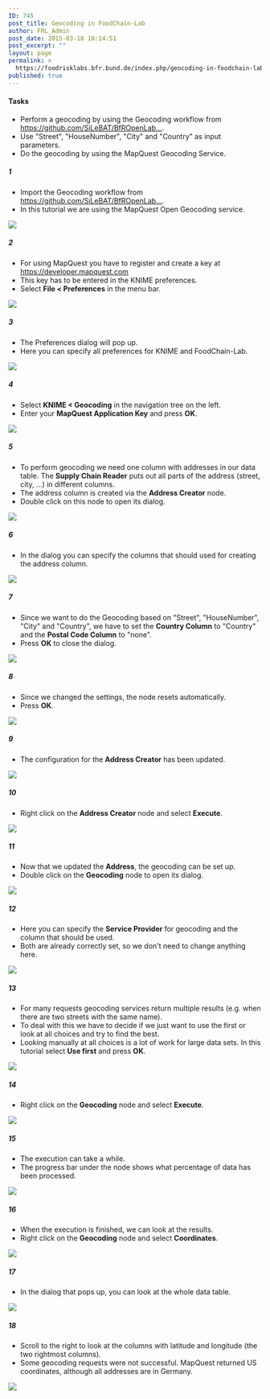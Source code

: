 ```yaml
---
ID: 745
post_title: Geocoding in FoodChain-Lab
author: FRL_Admin
post_date: 2015-03-18 10:14:51
post_excerpt: ""
layout: page
permalink: >
  https://foodrisklabs.bfr.bund.de/index.php/geocoding-in-foodchain-lab/
published: true
---
```

<h4>Tasks</h4>
<ul>
<li>Perform a geocoding by using the Geocoding workflow from <a href="https://github.com/SiLeBAT/BfROpenLabResources/raw/master/GitHubPages/workflows/Geocoding.zip" target="_blank">https://github.com/SiLeBAT/BfROpenLab...</a>.</li>
<li>Use "Street", "HouseNumber", "City" and "Country" as input parameters.</li>
<li>Do the geocoding by using the MapQuest Geocoding Service.</li>
</ul>
<h5>1</h5>
<ul>
<li>Import the Geocoding workflow from <a href="https://github.com/SiLeBAT/BfROpenLabResources/raw/master/GitHubPages/workflows/Geocoding.zip" target="_blank">https://github.com/SiLeBAT/BfROpenLab...</a>.</li>
<li>In this tutorial we are using the MapQuest Open Geocoding service.</li>
</ul>
<a href="https://github.com/SiLeBAT/BfROpenLabResources/raw/master/GitHubPages/documents/foodchainlab_geocoding/1.png"><img class="aligncenter size-full" src="https://github.com/SiLeBAT/BfROpenLabResources/raw/master/GitHubPages/documents/foodchainlab_geocoding/1.png"/></a>
<h5>2</h5>
<ul>
<li>For using MapQuest you have to register and create a key at <a href="https://developer.mapquest.com" target="_blank">https://developer.mapquest.com</a></li>
<li>This key has to be entered in the KNIME preferences.</li>
<li>Select <b>File < Preferences</b> in the menu bar.</li>
</ul>
<a href="https://github.com/SiLeBAT/BfROpenLabResources/raw/master/GitHubPages/documents/foodchainlab_geocoding/2.png"><img class="aligncenter size-full" src="https://github.com/SiLeBAT/BfROpenLabResources/raw/master/GitHubPages/documents/foodchainlab_geocoding/2.png"/></a>
<h5>3</h5>
<ul>
<li>The Preferences dialog will pop up.</li>
<li>Here you can specify all preferences for KNIME and FoodChain-Lab.</li>
</ul>
<a href="https://github.com/SiLeBAT/BfROpenLabResources/raw/master/GitHubPages/documents/foodchainlab_geocoding/3.png"><img class="aligncenter size-full" src="https://github.com/SiLeBAT/BfROpenLabResources/raw/master/GitHubPages/documents/foodchainlab_geocoding/3.png"/></a>
<h5>4</h5>
<ul>
<li>Select <b>KNIME < Geocoding</b> in the navigation tree on the left.</li>
<li>Enter your <b>MapQuest Application Key</b> and press <b>OK</b>.</li>
</ul>
<a href="https://github.com/SiLeBAT/BfROpenLabResources/raw/master/GitHubPages/documents/foodchainlab_geocoding/4.png"><img class="aligncenter size-full" src="https://github.com/SiLeBAT/BfROpenLabResources/raw/master/GitHubPages/documents/foodchainlab_geocoding/4.png"/></a>
<h5>5</h5>
<ul>
<li>To perform geocoding we need one column with addresses in our data table. The <b>Supply Chain Reader</b> puts out all parts of the address (street, city, ...) in different columns.</li>
<li>The address column is created via the <b>Address Creator</b> node.</li>
<li>Double click on this node to open its dialog.</li>
</ul>
<a href="https://github.com/SiLeBAT/BfROpenLabResources/raw/master/GitHubPages/documents/foodchainlab_geocoding/5.png"><img class="aligncenter size-full" src="https://github.com/SiLeBAT/BfROpenLabResources/raw/master/GitHubPages/documents/foodchainlab_geocoding/5.png"/></a>
<h5>6</h5>
<ul>
<li>In the dialog you can specify the columns that should used for creating the address column.</li>
</ul>
<a href="https://github.com/SiLeBAT/BfROpenLabResources/raw/master/GitHubPages/documents/foodchainlab_geocoding/6.png"><img class="aligncenter size-full" src="https://github.com/SiLeBAT/BfROpenLabResources/raw/master/GitHubPages/documents/foodchainlab_geocoding/6.png"/></a>
<h5>7</h5>
<ul>
<li>Since we want to do the Geocoding based on "Street", "HouseNumber", "City" and "Country", we have to set the <b>Country Column</b> to "Country" and the <b>Postal Code Column</b> to "none".</li>
<li>Press <b>OK</b> to close the dialog.</li>
</ul>
<a href="https://github.com/SiLeBAT/BfROpenLabResources/raw/master/GitHubPages/documents/foodchainlab_geocoding/7.png"><img class="aligncenter size-full" src="https://github.com/SiLeBAT/BfROpenLabResources/raw/master/GitHubPages/documents/foodchainlab_geocoding/7.png"/></a>
<h5>8</h5>
<ul>
<li>Since we changed the settings, the node resets automatically.</li>
<li>Press <b>OK</b>.</li>
</ul>
<a href="https://github.com/SiLeBAT/BfROpenLabResources/raw/master/GitHubPages/documents/foodchainlab_geocoding/8.png"><img class="aligncenter size-full" src="https://github.com/SiLeBAT/BfROpenLabResources/raw/master/GitHubPages/documents/foodchainlab_geocoding/8.png"/></a>
<h5>9</h5>
<ul>
<li>The configuration for the <b>Address Creator</b> has been updated.</li>
</ul>
<a href="https://github.com/SiLeBAT/BfROpenLabResources/raw/master/GitHubPages/documents/foodchainlab_geocoding/9.png"><img class="aligncenter size-full" src="https://github.com/SiLeBAT/BfROpenLabResources/raw/master/GitHubPages/documents/foodchainlab_geocoding/9.png"/></a>
<h5>10</h5>
<ul>
<li>Right click on the <b>Address Creator</b> node and select <b>Execute</b>.</li>
</ul>
<a href="https://github.com/SiLeBAT/BfROpenLabResources/raw/master/GitHubPages/documents/foodchainlab_geocoding/10.png"><img class="aligncenter size-full" src="https://github.com/SiLeBAT/BfROpenLabResources/raw/master/GitHubPages/documents/foodchainlab_geocoding/10.png"/></a>
<h5>11</h5>
<ul>
<li>Now that we updated the <b>Address</b>, the geocoding can be set up.</li>
<li>Double click on the <b>Geocoding</b> node to open its dialog.</li>
</ul>
<a href="https://github.com/SiLeBAT/BfROpenLabResources/raw/master/GitHubPages/documents/foodchainlab_geocoding/11.png"><img class="aligncenter size-full" src="https://github.com/SiLeBAT/BfROpenLabResources/raw/master/GitHubPages/documents/foodchainlab_geocoding/11.png"/></a>
<h5>12</h5>
<ul>
<li>Here you can specify the <b>Service Provider</b> for geocoding and the column that should be used.</li>
<li>Both are already correctly set, so we don't need to change anything here.</li>
</ul>
<a href="https://github.com/SiLeBAT/BfROpenLabResources/raw/master/GitHubPages/documents/foodchainlab_geocoding/12.png"><img class="aligncenter size-full" src="https://github.com/SiLeBAT/BfROpenLabResources/raw/master/GitHubPages/documents/foodchainlab_geocoding/12.png"/></a>
<h5>13</h5>
<ul>
<li>For many requests geocoding services return multiple results (e.g. when there are two streets with the same name).</li>
<li>To deal with this we have to decide if we just want to use the first or look at all choices and try to find the best.</li>
<li>Looking manually at all choices is a lot of work for large data sets. In this tutorial select <b>Use first</b> and press <b>OK</b>.</li>
</ul>
<a href="https://github.com/SiLeBAT/BfROpenLabResources/raw/master/GitHubPages/documents/foodchainlab_geocoding/13.png"><img class="aligncenter size-full" src="https://github.com/SiLeBAT/BfROpenLabResources/raw/master/GitHubPages/documents/foodchainlab_geocoding/13.png"/></a>
<h5>14</h5>
<ul>
<li>Right click on the <b>Geocoding</b> node and select <b>Execute</b>.</li>
</ul>
<a href="https://github.com/SiLeBAT/BfROpenLabResources/raw/master/GitHubPages/documents/foodchainlab_geocoding/14.png"><img class="aligncenter size-full" src="https://github.com/SiLeBAT/BfROpenLabResources/raw/master/GitHubPages/documents/foodchainlab_geocoding/14.png"/></a>
<h5>15</h5>
<ul>
<li>The execution can take a while.</li>
<li>The progress bar under the node shows what percentage of data has been processed.</li>
</ul>
<a href="https://github.com/SiLeBAT/BfROpenLabResources/raw/master/GitHubPages/documents/foodchainlab_geocoding/15.png"><img class="aligncenter size-full" src="https://github.com/SiLeBAT/BfROpenLabResources/raw/master/GitHubPages/documents/foodchainlab_geocoding/15.png"/></a>
<h5>16</h5>
<ul>
<li>When the execution is finished, we can look at the results.</li>
<li>Right click on the <b>Geocoding</b> node and select <b>Coordinates</b>.</li>
</ul>
<a href="https://github.com/SiLeBAT/BfROpenLabResources/raw/master/GitHubPages/documents/foodchainlab_geocoding/16.png"><img class="aligncenter size-full" src="https://github.com/SiLeBAT/BfROpenLabResources/raw/master/GitHubPages/documents/foodchainlab_geocoding/16.png"/></a>
<h5>17</h5>
<ul>
<li>In the dialog that pops up, you can look at the whole data table.</li>
</ul>
<a href="https://github.com/SiLeBAT/BfROpenLabResources/raw/master/GitHubPages/documents/foodchainlab_geocoding/17.png"><img class="aligncenter size-full" src="https://github.com/SiLeBAT/BfROpenLabResources/raw/master/GitHubPages/documents/foodchainlab_geocoding/17.png"/></a>
<h5>18</h5>
<ul>
<li>Scroll to the right to look at the columns with latitude and longitude (the two rightmost columns).</li>
<li>Some geocoding requests were not successful. MapQuest returned US coordinates, although all addresses are in Germany.</li>
</ul>
<a href="https://github.com/SiLeBAT/BfROpenLabResources/raw/master/GitHubPages/documents/foodchainlab_geocoding/18.png"><img class="aligncenter size-full" src="https://github.com/SiLeBAT/BfROpenLabResources/raw/master/GitHubPages/documents/foodchainlab_geocoding/18.png"/></a>